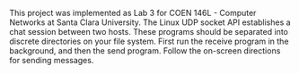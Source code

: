 This project was implemented as Lab 3 for COEN 146L - Computer Networks at Santa Clara University. The Linux UDP socket API establishes a chat session between two hosts. These programs should be separated into discrete directories on your file system. First run the receive program in the background, and then the send program. Follow the on-screen directions for sending messages. 
